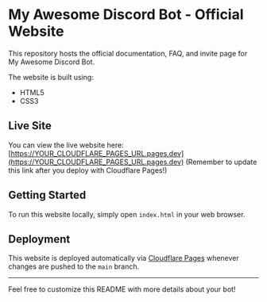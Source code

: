 # My Awesome Discord Bot - Official Website

This repository hosts the official documentation, FAQ, and invite page for My Awesome Discord Bot.

The website is built using:
* HTML5
* CSS3

## Live Site

You can view the live website here:
[https://YOUR_CLOUDFLARE_PAGES_URL.pages.dev](https://YOUR_CLOUDFLARE_PAGES_URL.pages.dev)
(Remember to update this link after you deploy with Cloudflare Pages!)

## Getting Started

To run this website locally, simply open `index.html` in your web browser.

## Deployment

This website is deployed automatically via [Cloudflare Pages](https://pages.cloudflare.com/) whenever changes are pushed to the `main` branch.

---

Feel free to customize this README with more details about your bot!